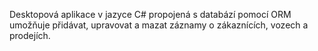 Desktopová aplikace v jazyce C# propojená s databází pomocí ORM umožňuje přidávat, upravovat a mazat záznamy o zákaznících, vozech a prodejích.
